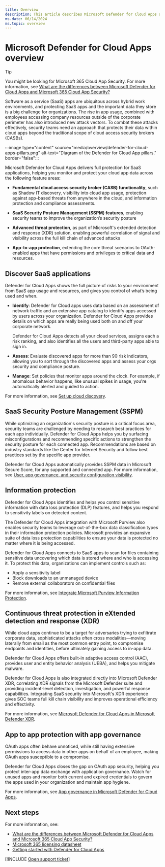 ```yaml
---
title: Overview
description: This article describes Microsoft Defender for Cloud Apps and how it works.
ms.date: 06/14/2024
ms.topic: overview
---
```

# Microsoft Defender for Cloud Apps overview

> [!TIP]
> You might be looking for Microsoft 365 Cloud App Security. For more information, see [What are the differences between Microsoft Defender for Cloud Apps and Microsoft 365 Cloud App Security?](editions-cloud-app-security-o365.md)
> 



Software as a service (SaaS) apps are ubiquitous across hybrid work environments, and protecting SaaS apps and the important data they store is a big challenge for organizations. The rise in app usage, combined with employees accessing company resources outside of the corporate perimeter has also introduced new attack vectors. To combat these attacks effectively, security teams need an approach that protects their data within cloud apps beyond the traditional scope of cloud access security brokers (CASBs).

:::image type="content" source="media/overview/defender-for-cloud-apps-pillars.png" alt-text="Diagram of the Defender for Cloud App pillars." border="false":::

Microsoft Defender for Cloud Apps delivers full protection for SaaS applications, helping you monitor and protect your cloud app data across the following feature areas:

- **Fundamental cloud access security broker (CASB) functionality**, such as Shadow IT discovery, visibility into cloud app usage, protection against app-based threats from anywhere in the cloud, and information protection and compliance assessments.

- **SaaS Security Posture Management (SSPM) features**, enabling security teams to improve the organization’s security posture

- **Advanced threat protection**, as part of Microsoft's extended detection and response (XDR) solution, enabling powerful correlation of signal and visibility across the full kill chain of advanced attacks

- **App-to-app protection**, extending the core threat scenarios to OAuth-enabled apps that have permissions and privileges to critical data and resources.

## Discover SaaS applications

Defender for Cloud Apps shows the full picture of risks to your environment from SaaS app usage and resources, and gives you control of what’s being used and when. 

- **Identify**: Defender for Cloud apps uses data based on an assessment of network traffic and an extensive app catalog to identify apps accessed by users across your organization. Defender for Cloud Apps provides details on which apps are really being used both on and off your corporate network.

    Defender for Cloud Apps detects all your cloud services, assigns each a risk ranking, and also identifies all the users and third-party apps able to sign in.

- **Assess**: Evaluate discovered apps for more than 90 risk indicators, allowing you to sort through the discovered apps and assess your orgs security and compliance posture.

- **Manage**: Set policies that monitor apps around the clock. For example, if anomalous behavior happens, like unusual spikes in usage, you're automatically alerted and guided to action.

For more information, see [Set up cloud discovery](set-up-cloud-discovery.md).

## SaaS Security Posture Management (SSPM)

While optimizing an organization's security posture is a critical focus area, security teams are challenged by needing to research best practices for each app individually. Defender for Cloud Apps helps you by surfacing misconfigurations and recommending specific actions to strengthen the security posture for each connected app. Recommendations are based on industry standards like the Center for Internet Security and follow best practices set by the specific app provider.

Defender for Cloud Apps automatically provides SSPM data in Microsoft Secure Score, for any supported and connected app. For more information, see [User, app governance, and security configuration visibility](enable-instant-visibility-protection-and-governance-actions-for-your-apps.md#user-app-governance-and-security-configuration-visibility).

## Information protection

Defender for Cloud Apps identifies and helps you control sensitive information with data loss protection (DLP) features, and helps you respond to sensitivity labels on detected content.

The Defender for Cloud Apps integration with Microsoft Purview also enables security teams to leverage out-of-the-box data classification types in their information protection policies. Microsoft provides an expansive suite of data loss protection capabilities to ensure your data is protected no matter where it is being accessed.

Defender for Cloud Apps connects to SaaS apps to scan for files containing sensitive data uncovering which data is stored where and who is accessing it. To protect this data, organizations can implement controls such as:

- Apply a sensitivity label
- Block downloads to an unmanaged device
- Remove external collaborators on confidential files

For more information, see [Integrate Microsoft Purview Information Protection](azip-integration.md).

## Continuous threat protection in eXtended detection and response (XDR)

While cloud apps continue to be a target for adversaries trying to exfiltrate corporate data, sophisticated attacks often cross modalities—moving laterally from email as the most common entry point, to compromise endpoints and identities, before ultimately gaining access to in-app data. 

Defender for Cloud Apps offers built-in adaptive access control (AAC), provides user and entity behavior analysis (UEBA), and helps you mitigate malware.

Defender for Cloud Apps is also integrated directly into Microsoft Defender XDR, correlating XDR signals from the Microsoft Defender suite and providing incident-level detection, investigation, and powerful response capabilities. Integrating SaaS security into Microsoft's XDR experience gives SOC teams full kill chain visibility and improves operational efficiency and effectivity.

For more information, see [Microsoft Defender for Cloud Apps in Microsoft Defender XDR](/microsoft-365/security/defender/microsoft-365-security-center-defender-cloud-apps).

## App to app protection with app governance

OAuth apps often behave unnoticed, while still having extensive permissions to access data in other apps on behalf of an employee, making OAuth apps susceptible to a compromise.

Defender for Cloud Apps closes the gap on OAuth app security, helping you protect inter-app data exchange with application governance. Watch for unused apps and monitor both current and expired credentials to govern the apps used in your organization and maintain app hygiene.

For more information, see [App governance in Microsoft Defender for Cloud Apps](app-governance-manage-app-governance.md).


## Next steps

For more information, see:

- [What are the differences between Microsoft Defender for Cloud Apps and Microsoft 365 Cloud App Security?](editions-cloud-app-security-o365.md)
- [Microsoft 365 licensing datasheet](https://aka.ms/M365EnterprisePlans)
- [Getting started with Defender for Cloud Apps](./get-started.md)

[!INCLUDE [Open support ticket](includes/support.md)]

